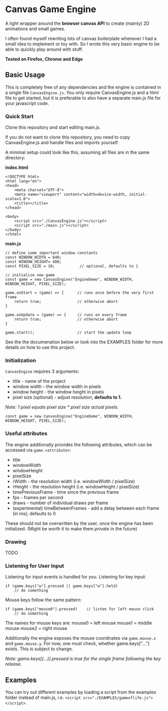 # Canvas Game Engine
A light wrapper around the **browser canvas API** to create (mainly) 2D animations and small games.

I often found myself rewriting lots of canvas boilerplate whenever I had a small idea to implement or toy with.
So I wrote this very basic engine to be able to quickly play around with stuff.

**Tested on Firefox, Chrome and Edge**

## Basic Usage
This is completely free of any dependencies and the engine is contained in a single file ```CanvasEngine.js```.
You only require CanvasEngine.js and a html file to get started, but it is preferable to also have a separate main.js file for your javascript code. 

### Quick Start
Clone this repository and start editing main.js.

If you do not want to clone this repository, you need to copy CanvasEngine.js and handle files and imports yourself.

A minimal setup could look like this, assuming all files are in the same directory:

**index.html**
```
<!DOCTYPE html>
<html lang="en">
<head>
    <meta charset="UTF-8">
    <meta name="viewport" content="width=device-width, initial-scale=1.0">
    <title></title>
</head>

<body>
    <script src="./CanvasEngine.js"></script>
    <script src="./main.js"></script>
</body>
</html>
```

**main.js**
```
// define some important window constants
const WINDOW_WIDTH = 640;
const WINDOW_HEIGHT= 480;
const PIXEL_SIZE = 10;           // optional, defaults to 1

// initialize new game
const game = new CanvasEngine("EngineDemo", WINDOW_WIDTH, WINDOW_HEIGHT, PIXEL_SIZE);

game.onStart = (game) => {      // runs once before the very first frame
    return true;                // otherwise abort
}

game.onUpdate = (game) => {     // runs on every frame
    return true;                // otherwise abort
}

game.start();                   // start the update loop
```

See the the documenation below or look into the EXAMPLES folder for more details on how to use this project.

### Initialization
```CanvasEngine``` requires 3 arguments:
- title - name of the project
- window width - the window width in pixels
- window height - the window height in pixels
- pixel size (optional) - adjust resolution, **defaults to 1.**

*Note: 1 pixel equals pixel size * pixel size actual pixels.*

```
const game = new CanvasEngine("EngineDemo", WINDOW_WIDTH, WINDOW_HEIGHT, PIXEL_SIZE);
```

### Useful attributes
The engine additionally provides the following attributes, which can be accessed via ```game.<attribute>```:
- title
- windowWidth
- windowHeight 
- pixelSize
- rWidth - the resolution width (i.e. windowWidth / pixelSize)
- rHeight - the resolution height (i.e. windowHeight / pixelSize)
- timePreviousFrame - time since the previous frame
- fps - frames per second
- draws - number of individual draws per frame
- (experimental) timeBetweenFrames - add a delay between each frame (in ms); defaults to 0 

These should not be overwritten by the user, once the engine has been initialized. (Might be worth it to make them *private* in the future)

### Drawing
TODO

### Listening for User Input
Listening for input events is handled for you. Listening for key input:
```
if (game.keys["w"].pressed || game.keys["w"].held)
    // do something
```

Mouse keys follow the same pattern:
```
if (game.keys["mouse0"].pressed)    // listen for left mouse click
    // do something
```
The names for mouse keys are:
mouse0 = left mouse
mouse1 = middle mouse
mouse2 = right mouse

Additionally the engine exposes the mouse coordinates via ```game.mouse.x``` and ```game.mouse.y```.
For now, one must check, whether game.keys["..."] exists. This is subject to change.

*Note: game.keys[(...)].pressed is true for the single frame following the key release.*

## Examples
You can try out different examples by loading a script from the examples folder instead of main.js, i.e. ```<script src="./EXAMPLES/gameoflife.js"></script>```.
